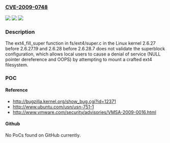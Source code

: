 ### [CVE-2009-0748](https://cve.mitre.org/cgi-bin/cvename.cgi?name=CVE-2009-0748)
![](https://img.shields.io/static/v1?label=Product&message=n%2Fa&color=blue)
![](https://img.shields.io/static/v1?label=Version&message=n%2Fa&color=blue)
![](https://img.shields.io/static/v1?label=Vulnerability&message=n%2Fa&color=brighgreen)

### Description

The ext4_fill_super function in fs/ext4/super.c in the Linux kernel 2.6.27 before 2.6.27.19 and 2.6.28 before 2.6.28.7 does not validate the superblock configuration, which allows local users to cause a denial of service (NULL pointer dereference and OOPS) by attempting to mount a crafted ext4 filesystem.

### POC

#### Reference
- http://bugzilla.kernel.org/show_bug.cgi?id=12371
- http://www.ubuntu.com/usn/usn-751-1
- http://www.vmware.com/security/advisories/VMSA-2009-0016.html

#### Github
No PoCs found on GitHub currently.

